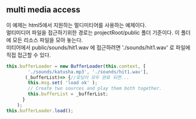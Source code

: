 ## multi media access

이 예제는 html5에서 지원하는 멀디미티어를 사용하는 예제이다.  
멀티미디어 파일을 접근하기위한 경로는 projectRoot/public 폴더 기준이다. 이 폴더에 모든 리소스 파일을 모아 놓는다.  
미티어에서 public/sounds/hit1.wav 에 접근하려면 './sounds/hit1.wav' 로 파일에 직접 접근할 수 있다.  

```js
this.bufferLoader = new BufferLoader(this.context, [
        './sounds/katusha.mp3', './sounds/hit1.wav'],
       (_bufferList)=> {//로딩이 모두 완료 되면...
        this.msg.set( 'load ok' );
        // Create two sources and play them both together.
        this.bufferList = _bufferList;
      }
    );
this.bufferLoader.load();

```

